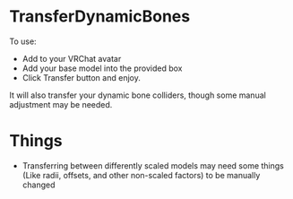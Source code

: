 # TransferDynamicBones

To use:
- Add to your VRChat avatar
- Add your base model into the provided box
- Click Transfer button and enjoy.

It will also transfer your dynamic bone colliders, though some manual adjustment may be needed.

# Things
- Transferring between differently scaled models may need some things (Like radii, offsets, and other non-scaled factors) to be manually changed 
